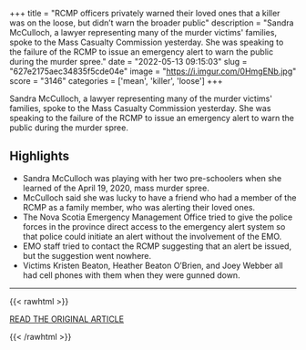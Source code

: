 +++
title = "RCMP officers privately warned their loved ones that a killer was on the loose, but didn’t warn the broader public"
description = "Sandra McCulloch, a lawyer representing many of the murder victims' families, spoke to the Mass Casualty Commission yesterday. She was speaking to the failure of the RCMP to issue an emergency alert to warn the public during the murder spree."
date = "2022-05-13 09:15:03"
slug = "627e2175aec34835f5cde04e"
image = "https://i.imgur.com/0HmgENb.jpg"
score = "3146"
categories = ['mean', 'killer', 'loose']
+++

Sandra McCulloch, a lawyer representing many of the murder victims' families, spoke to the Mass Casualty Commission yesterday. She was speaking to the failure of the RCMP to issue an emergency alert to warn the public during the murder spree.

## Highlights

- Sandra McCulloch was playing with her two pre-schoolers when she learned of the April 19, 2020, mass murder spree.
- McCulloch said she was lucky to have a friend who had a member of the RCMP as a family member, who was alerting their loved ones.
- The Nova Scotia Emergency Management Office tried to give the police forces in the province direct access to the emergency alert system so that police could initiate an alert without the involvement of the EMO.
- EMO staff tried to contact the RCMP suggesting that an alert be issued, but the suggestion went nowhere.
- Victims Kristen Beaton, Heather Beaton O’Brien, and Joey Webber all had cell phones with them when they were gunned down.

---

{{< rawhtml >}}
  <p class="article-category">
    <a target="_blank" href="https://www.halifaxexaminer.ca/featured/rcmp-officers-privately-warned-their-loved-ones-that-a-killer-was-on-the-loose-but-didnt-warn-the-broader-public/">READ THE ORIGINAL ARTICLE</a>
  </p>
{{< /rawhtml >}}
